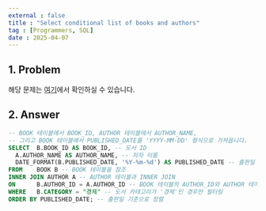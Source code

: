 ```yaml
---
external : false
title : "Select conditional list of books and authors"
tag : [Programmers, SQL]
date : 2025-04-07
---
```


## 1. Problem

해당 문제는 [여기](https://school.programmers.co.kr/learn/courses/30/lessons/144854)에서 확인하실 수 있습니다.

## 2. Answer

```sql
-- BOOK 테이블에서 BOOK_ID, AUTHOR 테이블에서 AUTHOR_NAME, 
-- 그리고 BOOK 테이블에서 PUBLISHED_DATE를 'YYYY-MM-DD' 형식으로 가져옵니다.
SELECT  B.BOOK_ID AS BOOK_ID, -- 도서 ID
  A.AUTHOR_NAME AS AUTHOR_NAME, -- 저자 이름
  DATE_FORMAT(B.PUBLISHED_DATE, '%Y-%m-%d') AS PUBLISHED_DATE -- 출판일 (YYYY-MM-DD 형식)
FROM    BOOK B -- BOOK 테이블을 참조
INNER JOIN AUTHOR A -- AUTHOR 테이블과 INNER JOIN
ON      B.AUTHOR_ID = A.AUTHOR_ID -- BOOK 테이블의 AUTHOR_ID와 AUTHOR 테이블의 AUTHOR_ID를 매칭
WHERE   B.CATEGORY = "경제" -- 도서 카테고리가 '경제'인 경우만 필터링
ORDER BY PUBLISHED_DATE; -- 출판일 기준으로 정렬
```

